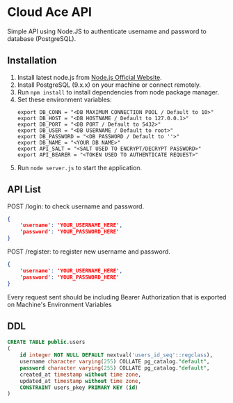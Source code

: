 # Cloud Ace API

Simple API using Node.JS to authenticate username and password to database (PostgreSQL).

## Installation

1. Install latest node.js from [Node.js Official Website](https://nodejs.org/en/).
2. Install PostgreSQL (9.x.x) on your machine or connect remotely.
3. Run ``npm install`` to install dependencies from node package manager.
4. Set these environment variables:
   ```
   export DB_CONN = "<DB MAXIMUM CONNECTION POOL / Default to 10>"
   export DB_HOST = "<DB HOSTNAME / Default to 127.0.0.1>"
   export DB_PORT = "<DB PORT / Default to 5432>"
   export DB_USER = "<DB USERNAME / Default to root>"
   export DB_PASSWORD = "<DB PASSWORD / Default to ''>"
   export DB_NAME = "<YOUR DB NAME>"
   export API_SALT = "<SALT USED TO ENCRYPT/DECRYPT PASSWORD>"
   export API_BEARER = "<TOKEN USED TO AUTHENTICATE REQUEST>"
   ```
5. Run ``node server.js`` to start the application.

## API List
POST /login: to check username and password.
```json
{
    'username': 'YOUR_USERNAME_HERE',
    'password': 'YOUR_PASSWORD_HERE'
}
```

POST /register: to register new username and password.
```json
{
    'username': 'YOUR_USERNAME_HERE',
    'password': 'YOUR_PASSWORD_HERE'
}
```

Every request sent should be including Bearer Authorization that is exported on Machine's Environment Variables

## DDL

```sql
CREATE TABLE public.users
(
    id integer NOT NULL DEFAULT nextval('users_id_seq'::regclass),
    username character varying(255) COLLATE pg_catalog."default",
    password character varying(255) COLLATE pg_catalog."default",
    created_at timestamp without time zone,
    updated_at timestamp without time zone,
    CONSTRAINT users_pkey PRIMARY KEY (id)
)
```